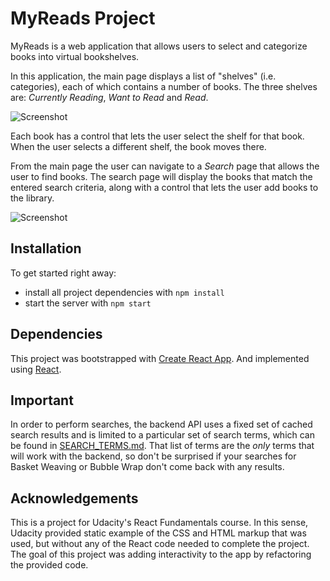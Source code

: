 # MyReads Project

MyReads is a web application that allows users to select and categorize books into virtual bookshelves.

In this application, the main page displays a list of "shelves" (i.e. categories), each of which contains a number of books. The three shelves are: _Currently Reading_, _Want to Read_ and _Read_.

![Screenshot](https://loginesta.github.io/myreads-react-app/images/main-page.png)

Each book has a control that lets the user select the shelf for that book. When the user selects a different shelf, the book moves there.

From the main page the user can navigate to a _Search_ page that allows the user to find books.
The search page will display the books that match the entered search criteria, along with a control that lets the user add books to the library.

![Screenshot](https://loginesta.github.io/myreads-react-app/images/search-page.png)

## Installation

To get started right away:

- install all project dependencies with `npm install`
- start the server with `npm start`

## Dependencies

This project was bootstrapped with [Create React App](https://github.com/facebookincubator/create-react-app).
And implemented using [React](https://reactjs.org/).

## Important

In order to perform searches, the backend API uses a fixed set of cached search results and is limited to a particular set of search terms, which can be found in [SEARCH_TERMS.md](SEARCH_TERMS.md). That list of terms are the _only_ terms that will work with the backend, so don't be surprised if your searches for Basket Weaving or Bubble Wrap don't come back with any results.

## Acknowledgements

This is a project for Udacity's React Fundamentals course. In this sense, Udacity provided static example of the CSS and HTML markup that was used, but without any of the React code needed to complete the project. The goal of this project was adding interactivity to the app by refactoring the provided code.
